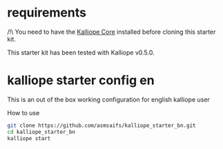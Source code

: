 # requirements
/!\ You need to have the [Kalliope Core](https://github.com/kalliope-project/kalliope) installed before cloning this starter kit.

This starter kit has been tested with Kalliope v0.5.0.

# kalliope starter config en

This is an out of the box working configuration for english kalliope user

How to use
 ```bash
git clone https://github.com/asmsaifs/kalliope_starter_bn.git
cd kalliope_starter_bn
kalliope start
```
